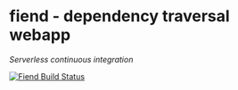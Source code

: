 # fiend - dependency traversal webapp

*Serverless continuous integration*

[![Fiend Build Status](https://lambci-fiend-buildresults-8ka6juxtgone.s3.amazonaws.com/gh/sharmavishalvk/fiend/branches/master/78d1f6a9187a75d195224532f31dec2f.svg)](https://lambci-fiend-buildresults-8ka6juxtgone.s3.amazonaws.com/gh/sharmavishalvk/fiend/branches/master/8dea7b421c3e2b9fc67d01bbe7b0069e.html)
